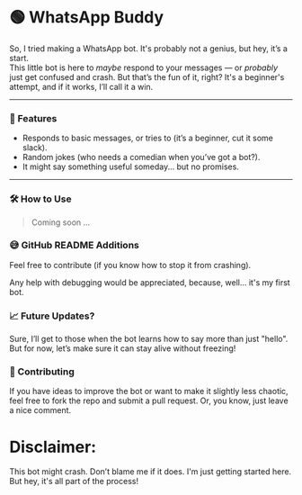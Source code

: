 # 🟢 WhatsApp Buddy

So, I tried making a WhatsApp bot. It's probably not a genius, but hey, it’s a start.  
This little bot is here to *maybe* respond to your messages — or *probably* just get confused and crash. But that’s the fun of it, right? It's a beginner's attempt, and if it works, I’ll call it a win.

---

### 🚀 Features

- Responds to basic messages, or tries to (it’s a beginner, cut it some slack).
- Random jokes (who needs a comedian when you’ve got a bot?).
- It might say something useful someday... but no promises.

---

### 🛠️ How to Use

> Coming soon ...


### 😅 GitHub README Additions
Feel free to contribute (if you know how to stop it from crashing).

Any help with debugging would be appreciated, because, well... it's my first bot.


### 📈 Future Updates?
Sure, I’ll get to those when the bot learns how to say more than just "hello". But for now, let’s make sure it can stay alive without freezing!


### 🤖 Contributing
If you have ideas to improve the bot or want to make it slightly less chaotic, feel free to fork the repo and submit a pull request. Or, you know, just leave a nice comment.

# Disclaimer: 
This bot might crash. Don’t blame me if it does. I'm just getting started here.
But hey, it's all part of the process!

